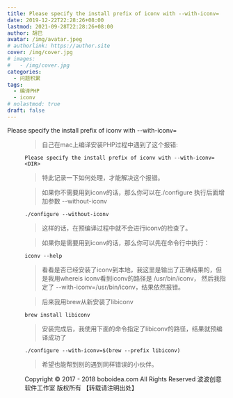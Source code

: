 ```yaml
---
title: Please specify the install prefix of iconv with --with-iconv=
date: 2019-12-22T22:28:26+08:00
lastmod: 2021-09-28T22:28:26+08:00
author: 胡巴
avatar: /img/avatar.jpeg
# authorlink: https://author.site
cover: /img/cover.jpg
# images:
#   - /img/cover.jpg
categories:
  - 问题积累
tags:
  - 编译PHP
  - iconv
# nolastmod: true
draft: false
---
```


Please specify the install prefix of iconv with --with-iconv=<DIR>

<!--more-->

> 自己在mac上编译安装PHP过程中遇到了这个报错:

```
Please specify the install prefix of iconv with --with-iconv=<DIR>
```

> 特此记录一下如何处理，才能解决这个报错。

> 如果你不需要用到iconv的话，那么你可以在./configure 执行后面增加参数 --without-iconv

```
./configure --without-iconv
```

> 这样的话，在预编译过程中就不会进行iconv的检查了。

> 如果你是需要用到iconv的话，那么你可以先在命令行中执行：

```
iconv --help
```

> 看看是否已经安装了iconv到本地，我这里是输出了正确结果的，但是我用whereis iconv看到iconv的路径是 /usr/bin/iconv， 然后我指定了 --with-iconv=/usr/bin/iconv，结果依然报错。

> 后来我用brew从新安装了libiconv

```
brew install libiconv
```

> 安装完成后，我使用下面的命令指定了libiconv的路径，结果就预编译成功了

```
./configure --with-iconv=$(brew --prefix libiconv)
```

> 希望也能帮到别的遇到同样错误的小伙伴。

<!--declare-declare-->

Copyright &copy; 2017 - 2018 boboidea.com All Rights Reserved 波波创意软件工作室 版权所有 【转载请注明出处】
